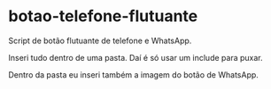 # botao-telefone-flutuante
Script de botão flutuante de telefone e WhatsApp.

Inseri tudo dentro de uma pasta. Daí é só usar um include para puxar.

<?php include "flutuante/flutuante.php";?>

Dentro da pasta eu inseri também a imagem do botão de WhatsApp.
